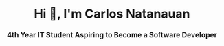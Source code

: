 <h1 align="center">Hi 👋, I'm Carlos Natanauan</h1>
<h3 align="center">4th Year IT Student Aspiring to Become a Software Developer</h3>


